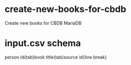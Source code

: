 # create-new-books-for-cbdb
Create new books for CBDB MariaDB

# input.csv schema
person id{tab}book title{tab}source id{line break}
